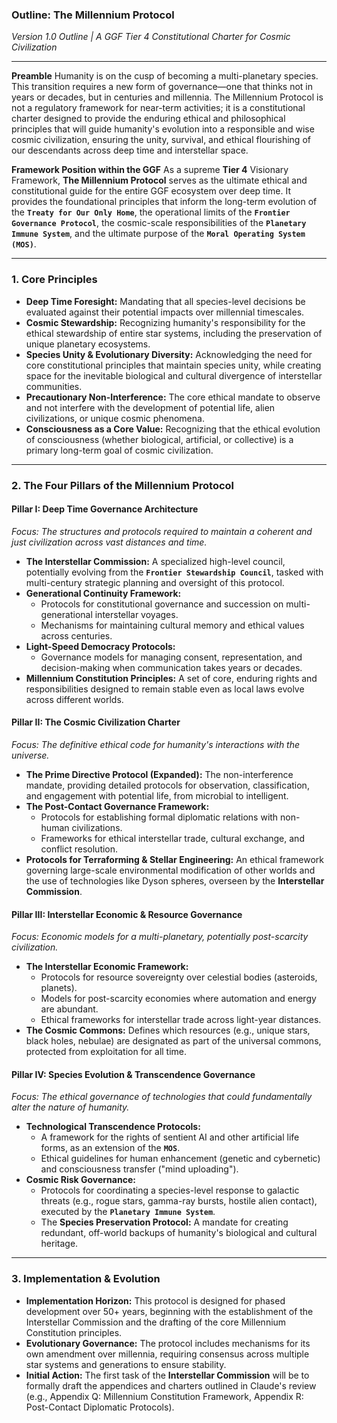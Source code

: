 ### **Outline: The Millennium Protocol**

*Version 1.0 Outline | A GGF Tier 4 Constitutional Charter for Cosmic Civilization*

---

**Preamble**
Humanity is on the cusp of becoming a multi-planetary species. This transition requires a new form of governance—one that thinks not in years or decades, but in centuries and millennia. The Millennium Protocol is not a regulatory framework for near-term activities; it is a constitutional charter designed to provide the enduring ethical and philosophical principles that will guide humanity's evolution into a responsible and wise cosmic civilization, ensuring the unity, survival, and ethical flourishing of our descendants across deep time and interstellar space.

**Framework Position within the GGF**
As a supreme **Tier 4** Visionary Framework, **The Millennium Protocol** serves as the ultimate ethical and constitutional guide for the entire GGF ecosystem over deep time. It provides the foundational principles that inform the long-term evolution of the **`Treaty for Our Only Home`**, the operational limits of the **`Frontier Governance Protocol`**, the cosmic-scale responsibilities of the **`Planetary Immune System`**, and the ultimate purpose of the **`Moral Operating System (MOS)`**.

---

### **1. Core Principles**
* **Deep Time Foresight:** Mandating that all species-level decisions be evaluated against their potential impacts over millennial timescales.
* **Cosmic Stewardship:** Recognizing humanity's responsibility for the ethical stewardship of entire star systems, including the preservation of unique planetary ecosystems.
* **Species Unity & Evolutionary Diversity:** Acknowledging the need for core constitutional principles that maintain species unity, while creating space for the inevitable biological and cultural divergence of interstellar communities.
* **Precautionary Non-Interference:** The core ethical mandate to observe and not interfere with the development of potential life, alien civilizations, or unique cosmic phenomena.
* **Consciousness as a Core Value:** Recognizing that the ethical evolution of consciousness (whether biological, artificial, or collective) is a primary long-term goal of cosmic civilization.

---

### **2. The Four Pillars of the Millennium Protocol**

#### **Pillar I: Deep Time Governance Architecture**
*Focus: The structures and protocols required to maintain a coherent and just civilization across vast distances and time.*
* **The Interstellar Commission:** A specialized high-level council, potentially evolving from the **`Frontier Stewardship Council`**, tasked with multi-century strategic planning and oversight of this protocol.
* **Generational Continuity Framework:**
    * Protocols for constitutional governance and succession on multi-generational interstellar voyages.
    * Mechanisms for maintaining cultural memory and ethical values across centuries.
* **Light-Speed Democracy Protocols:**
    * Governance models for managing consent, representation, and decision-making when communication takes years or decades.
* **Millennium Constitution Principles:** A set of core, enduring rights and responsibilities designed to remain stable even as local laws evolve across different worlds.

#### **Pillar II: The Cosmic Civilization Charter**
*Focus: The definitive ethical code for humanity's interactions with the universe.*
* **The Prime Directive Protocol (Expanded):** The non-interference mandate, providing detailed protocols for observation, classification, and engagement with potential life, from microbial to intelligent.
* **The Post-Contact Governance Framework:**
    * Protocols for establishing formal diplomatic relations with non-human civilizations.
    * Frameworks for ethical interstellar trade, cultural exchange, and conflict resolution.
* **Protocols for Terraforming & Stellar Engineering:** An ethical framework governing large-scale environmental modification of other worlds and the use of technologies like Dyson spheres, overseen by the **Interstellar Commission**.

#### **Pillar III: Interstellar Economic & Resource Governance**
*Focus: Economic models for a multi-planetary, potentially post-scarcity civilization.*
* **The Interstellar Economic Framework:**
    * Protocols for resource sovereignty over celestial bodies (asteroids, planets).
    * Models for post-scarcity economies where automation and energy are abundant.
    * Ethical frameworks for interstellar trade across light-year distances.
* **The Cosmic Commons:** Defines which resources (e.g., unique stars, black holes, nebulae) are designated as part of the universal commons, protected from exploitation for all time.

#### **Pillar IV: Species Evolution & Transcendence Governance**
*Focus: The ethical governance of technologies that could fundamentally alter the nature of humanity.*
* **Technological Transcendence Protocols:**
    * A framework for the rights of sentient AI and other artificial life forms, as an extension of the **`MOS`**.
    * Ethical guidelines for human enhancement (genetic and cybernetic) and consciousness transfer ("mind uploading").
* **Cosmic Risk Governance:**
    * Protocols for coordinating a species-level response to galactic threats (e.g., rogue stars, gamma-ray bursts, hostile alien contact), executed by the **`Planetary Immune System`**.
    * The **Species Preservation Protocol:** A mandate for creating redundant, off-world backups of humanity's biological and cultural heritage.

---

### **3. Implementation & Evolution**
* **Implementation Horizon:** This protocol is designed for phased development over 50+ years, beginning with the establishment of the Interstellar Commission and the drafting of the core Millennium Constitution principles.
* **Evolutionary Governance:** The protocol includes mechanisms for its own amendment over millennia, requiring consensus across multiple star systems and generations to ensure stability.
* **Initial Action:** The first task of the **Interstellar Commission** will be to formally draft the appendices and charters outlined in Claude's review (e.g., Appendix Q: Millennium Constitution Framework, Appendix R: Post-Contact Diplomatic Protocols).
